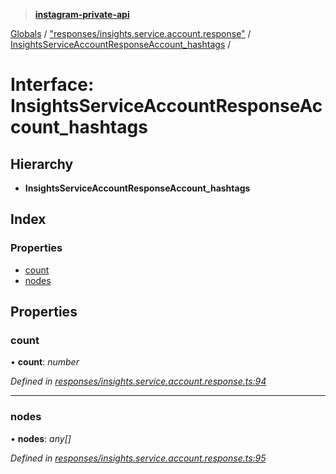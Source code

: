 > **[instagram-private-api](../README.md)**

[Globals](../README.md) / ["responses/insights.service.account.response"](../modules/_responses_insights_service_account_response_.md) / [InsightsServiceAccountResponseAccount_hashtags](_responses_insights_service_account_response_.insightsserviceaccountresponseaccount_hashtags.md) /

# Interface: InsightsServiceAccountResponseAccount_hashtags

## Hierarchy

* **InsightsServiceAccountResponseAccount_hashtags**

## Index

### Properties

* [count](_responses_insights_service_account_response_.insightsserviceaccountresponseaccount_hashtags.md#count)
* [nodes](_responses_insights_service_account_response_.insightsserviceaccountresponseaccount_hashtags.md#nodes)

## Properties

###  count

• **count**: *number*

*Defined in [responses/insights.service.account.response.ts:94](https://github.com/dilame/instagram-private-api/blob/e9c516c/src/responses/insights.service.account.response.ts#L94)*

___

###  nodes

• **nodes**: *any[]*

*Defined in [responses/insights.service.account.response.ts:95](https://github.com/dilame/instagram-private-api/blob/e9c516c/src/responses/insights.service.account.response.ts#L95)*
